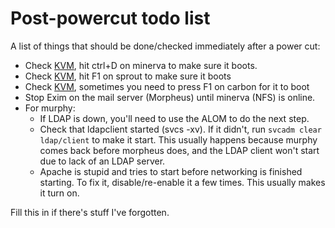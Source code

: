 # Post-powercut todo list

A list of things that should be done/checked immediately after a power cut:

- Check [KVM](/network/pike), hit ctrl+D on minerva to make sure it boots.
- Check [KVM](/network/pike), hit F1 on sprout to make sure it boots
- Check [KVM](/network/pike), sometimes you need to press F1 on carbon for it to boot
- Stop Exim on the mail server (Morpheus) until minerva (NFS) is online.
- For murphy:
  - If LDAP is down, you'll need to use the ALOM to do the next step.
  - Check that ldapclient started (svcs -xv). If it didn't, run `svcadm clear ldap/client` to make
    it start. This usually happens because murphy comes back before morpheus does, and the LDAP
    client won't start due to lack of an LDAP server.
  - Apache is stupid and tries to start before networking is finished starting. To fix it,
    disable/re-enable it a few times. This usually makes it turn on.

Fill this in if there's stuff I've forgotten.
